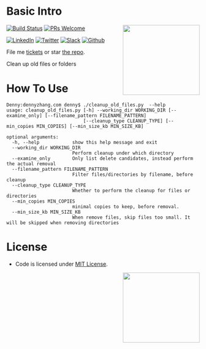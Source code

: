 # Basic Intro
<a href="https://github.com/DennyZhang?tab=followers"><img align="right" width="200" height="183" src="https://www.dennyzhang.com/wp-content/uploads/denny/watermark/github.png" /></a>

[![Build Status](https://travis-ci.org/DennyZhang/cleanup_old_files.svg?branch=master)](https://travis-ci.org/DennyZhang/remote-commands-servers) [![PRs Welcome](https://img.shields.io/badge/PRs-welcome-brightgreen.svg)](http://makeapullrequest.com)

[![LinkedIn](https://www.dennyzhang.com/wp-content/uploads/sns/linkedin.png)](https://www.linkedin.com/in/dennyzhang001) [![Twitter](https://www.dennyzhang.com/wp-content/uploads/sns/twitter.png)](https://twitter.com/dennyzhang001) [![Slack](https://www.dennyzhang.com/wp-content/uploads/sns/slack.png)](https://www.dennyzhang.com/slack) [![Github](https://www.dennyzhang.com/wp-content/uploads/sns/github.png)](https://github.com/DennyZhang)

File me [tickets](https://github.com/DennyZhang/cleanup_old_files/issues) or star [the repo](https://github.com/DennyZhang/cleanup_old_files).

Clean up old files or folders

# How To Use
```
Denny:dennyzhang.com denny$ ./cleanup_old_files.py  --help
usage: cleanup_old_files.py [-h] --working_dir WORKING_DIR [--examine_only] [--filename_pattern FILENAME_PATTERN]
                            [--cleanup_type CLEANUP_TYPE] [--min_copies MIN_COPIES] [--min_size_kb MIN_SIZE_KB]

optional arguments:
  -h, --help            show this help message and exit
  --working_dir WORKING_DIR
                        Perform cleanup under which directory
  --examine_only        Only list delete candidates, instead perform the actual removal
  --filename_pattern FILENAME_PATTERN
                        Filter files/directories by filename, before cleanup
  --cleanup_type CLEANUP_TYPE
                        Whether to perform the cleanup for files or directories
  --min_copies MIN_COPIES
                        minimal copies to keep, before removal.
  --min_size_kb MIN_SIZE_KB
                        When remove files, skip files too small. It will be skipped when removing directories
```

# License
- Code is licensed under [MIT License](https://www.dennyzhang.com/wp-content/mit_license.txt).

<img align="right" width="200" height="183" src="https://www.dennyzhang.com/wp-content/uploads/gif/magic.gif">
